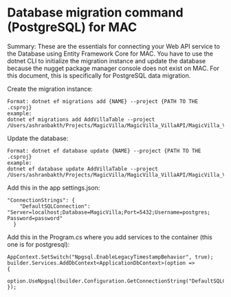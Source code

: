 # Database migration command (PostgreSQL) for MAC

Summary: These are the essentials for connecting your Web API service to the Database using Entity Framework Core for MAC. You have to use the dotnet CLI to initialize the migration instance and update the database because the nugget package manager console does not exist on MAC. For this document, this is specifically for PostgreSQL data migration.

Create the migration instance:
```
Format: dotnet ef migrations add {NAME} --project {PATH TO THE .csproj}
example:
dotnet ef migrations add AddVillaTable --project /Users/ashranbakth/Projects/MagicVilla/MagicVilla_VillaAPI/MagicVilla_VillaAPI.csproj
```

Update the database:
```
Format: dotnet ef database update {NAME} --project {PATH TO THE .csproj}
example:
dotnet ef database update AddVillaTable --project  /Users/ashranbakth/Projects/MagicVilla/MagicVilla_VillaAPI/MagicVilla_VillaAPI.csproj
```

Add this in the app settings.json:
```
"ConnectionStrings": {
    "DefaultSQLConnection": "Server=localhost;Database=MagicVilla;Port=5432;Username=postgres; Password=password"
  }
```

Add this in the Program.cs where you add services to the container (this one is for postgresql):
```
AppContext.SetSwitch("Npgsql.EnableLegacyTimestampBehavior", true);
builder.Services.AddDbContext<ApplicationDbContext>(option =>
{
    option.UseNpgsql(builder.Configuration.GetConnectionString("DefaultSQLConnection"));
});
```
